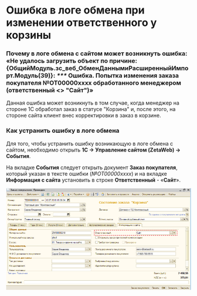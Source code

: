 # Ошибка в логе обмена при изменении ответственного у корзины

### Почему в логе обмена с сайтом может возникнуть ошибка: «Не удалось загрузить объект по причине: {ОбщийМодуль.зс\_веб\_ОбменДаннымиРасширенныйИмпорт.Модуль\(39\)}: _\*\*\*_ Ошибка. Попытка изменения заказа покупателя №ОТ00000хххх обработанного менеджером \(ответственный &lt;&gt; "Сайт"\)»

Данная ошибка может возникнуть в том случае, когда менеджер на стороне 1С обработал заказ в статусе "Корзина" и, после этого, на стороне сайта клиент внес корректировки в заказ в корзине.

### Как устранить ошибку в логе обмена

Для того, чтобы устранить ошибку возникающую в логе обмена с сайтом, необходимо открыть **1С → Управление сайтом \(ZetaWeb\) → События**. 

На вкладке **События** следует открыть документ **Заказ покупателя**, который указан в тексте ошибки \(_№ОТ00000xxxx_\) и на вкладке **Информация с сайта** установить в строке **Ответственный** - «**Сайт**».

![&#x423;&#x441;&#x442;&#x430;&#x43D;&#x43E;&#x432;&#x43A;&#x430; &#x43E;&#x442;&#x432;&#x435;&#x442;&#x441;&#x442;&#x432;&#x435;&#x43D;&#x43D;&#x43E;&#x433;&#x43E; &#x432; &#x434;&#x43E;&#x43A;&#x443;&#x43C;&#x435;&#x43D;&#x442;&#x435; &quot;&#x417;&#x430;&#x43A;&#x430;&#x437; &#x43F;&#x43E;&#x43A;&#x443;&#x43F;&#x430;&#x442;&#x435;&#x43B;&#x44F;&quot;](../.gitbook/assets/image-1%20%284%29.png)


